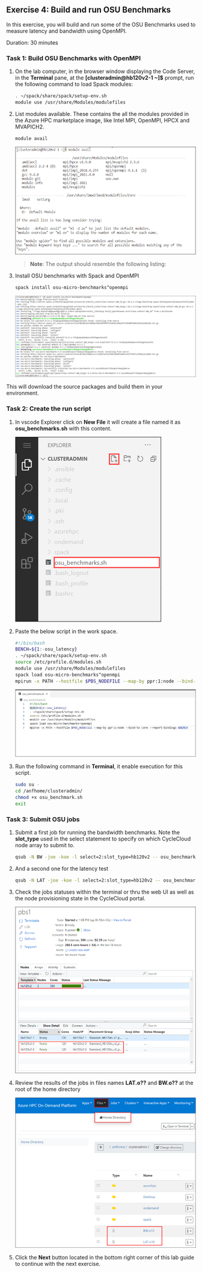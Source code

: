 ## Exercise 4: Build and run OSU Benchmarks
In this exercise, you will build and run some of the OSU Benchmarks used to measure latency and bandwidth using OpenMPI.

Duration: 30 minutes
### Task 1: Build OSU Benchmarks with OpenMPI

1. On the lab computer, in the browser window displaying the Code Server, in the **Terminal** pane, at the **[clusteradmin@hb120v2-1 ~]$**  prompt, run the following command to load Spack modules:

   ```bash
   . ~/spack/share/spack/setup-env.sh
   module use /usr/share/Modules/modulefiles
   ```
2. List modules available. These contains the all the modules provided in the Azure HPC marketplace image, like Intel MPI, OpenMPI, HPCX and MVAPICH2.

   ```bash
   module avail
   ```

   ![alt](image/EX4-Task1-step2.png)

    > **Note**: The output should resemble the following listing:
    
3. Install OSU benchmarks with Spack and OpenMPI

   ```bash
   spack install osu-micro-benchmarks^openmpi
   ```

   ![alt](image/EX4-Task1-step3.png)

This will download the source packages and build them in your environment.

### Task 2: Create the run script

1. In vscode Explorer click on **New File** it will create a file named it as **osu_benchmarks.sh** with this content.

   ![alt](image/EX4-Task2-step1.png)

2. Paste the below script in the work space.

    ```bash
    #!/bin/bash
    BENCH=${1:-osu_latency}
    . ~/spack/share/spack/setup-env.sh
    source /etc/profile.d/modules.sh
    module use /usr/share/Modules/modulefiles
    spack load osu-micro-benchmarks^openmpi
    mpirun -x PATH --hostfile $PBS_NODEFILE --map-by ppr:1:node --bind-to core --report-bindings $BENCH
    ```
    
    ![alt](image/EX4-Task2-step2.png)
    
3. Run the following command in **Terminal**, it enable execution for this script.

    ```bash
    sudo su -
    cd /anfhome/clusteradmin/
    chmod +x osu_benchmark.sh
    exit
    ```

### Task 3: Submit OSU jobs

1. Submit a first job for running the bandwidth benchmarks. Note the **slot_type** used in the select statement to specify on which CycleCloud node array to submit to.

    ```bash
    qsub -N BW -joe -koe -l select=2:slot_type=hb120v2 -- osu_benchmarks.sh osu_bw
    ```

2. And a second one for the latency test

    ```bash
    qsub -N LAT -joe -koe -l select=2:slot_type=hb120v2 -- osu_benchmarks.sh osu_latency
    ```

3. Check the jobs statuses within the terminal or thru the web UI as well as the node provisioning state in the CycleCloud portal.

    ![alt](image/EX4-Task3-step3.png)

4. Review the results of the jobs in files names **LAT.o??** and **BW.o??** at the root of the home directory

    ![alt](image/EX4-Task3-Step4b.png)

 5. Click the **Next** button located in the bottom right corner of this lab guide to continue with the next exercise.   
